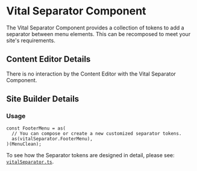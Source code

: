 # Vital Separator Component

The Vital Separator Component provides a collection of tokens to add a separator between menu
elements. This can be recomposed to meet your site's requirements.

## Content Editor Details

There is no interaction by the Content Editor with the Vital Separator Component.

## Site Builder Details

### Usage

```tsx
const FooterMenu = as(
  // You can compose or create a new customized separator tokens.
  as(vitalSeparator.FooterMenu),
)(MenuClean);
```

To see how the Separator tokens are designed in detail, please see:
[`vitalSeparator.ts`](https://github.com/johnsonandjohnson/Bodiless-JS/blob/main/packages/vital-navigation/src/components/Separator/tokens/vitalSeparator.ts ':target=_blank').
